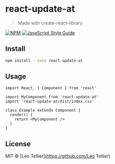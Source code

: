 # react-update-at

> Made with create-react-library

[![NPM](https://img.shields.io/npm/v/react-update-at.svg)](https://www.npmjs.com/package/react-update-at) [![JavaScript Style Guide](https://img.shields.io/badge/code_style-standard-brightgreen.svg)](https://standardjs.com)

## Install

```bash
npm install --save react-update-at
```

## Usage

```tsx
import React, { Component } from 'react'

import MyComponent from 'react-update-at'
import 'react-update-at/dist/index.css'

class Example extends Component {
  render() {
    return <MyComponent />
  }
}
```

## License

MIT © [Léo Tellier](https://github.com/Léo Tellier)

